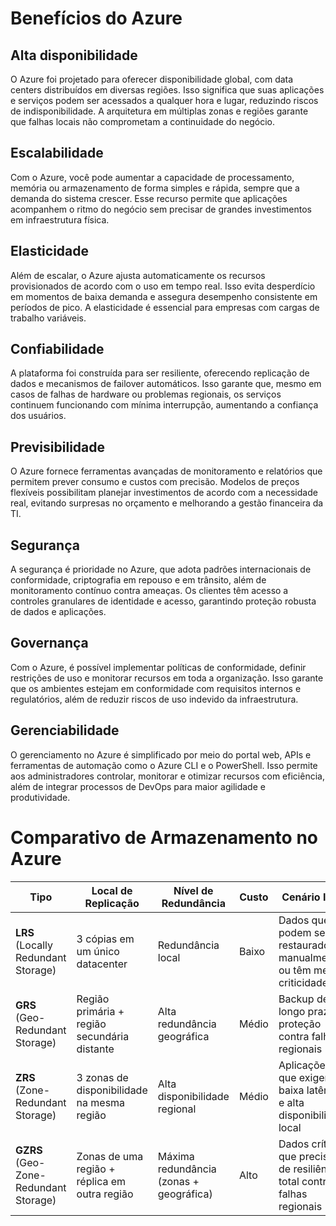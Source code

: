 

# Benefícios do Azure

## Alta disponibilidade
O Azure foi projetado para oferecer disponibilidade global, com data centers distribuídos em diversas regiões. Isso significa que suas aplicações e serviços podem ser acessados a qualquer hora e lugar, reduzindo riscos de indisponibilidade. A arquitetura em múltiplas zonas e regiões garante que falhas locais não comprometam a continuidade do negócio.

## Escalabilidade
Com o Azure, você pode aumentar a capacidade de processamento, memória ou armazenamento de forma simples e rápida, sempre que a demanda do sistema crescer. Esse recurso permite que aplicações acompanhem o ritmo do negócio sem precisar de grandes investimentos em infraestrutura física.

## Elasticidade
Além de escalar, o Azure ajusta automaticamente os recursos provisionados de acordo com o uso em tempo real. Isso evita desperdício em momentos de baixa demanda e assegura desempenho consistente em períodos de pico. A elasticidade é essencial para empresas com cargas de trabalho variáveis.

## Confiabilidade
A plataforma foi construída para ser resiliente, oferecendo replicação de dados e mecanismos de failover automáticos. Isso garante que, mesmo em casos de falhas de hardware ou problemas regionais, os serviços continuem funcionando com mínima interrupção, aumentando a confiança dos usuários.

## Previsibilidade
O Azure fornece ferramentas avançadas de monitoramento e relatórios que permitem prever consumo e custos com precisão. Modelos de preços flexíveis possibilitam planejar investimentos de acordo com a necessidade real, evitando surpresas no orçamento e melhorando a gestão financeira da TI.

## Segurança
A segurança é prioridade no Azure, que adota padrões internacionais de conformidade, criptografia em repouso e em trânsito, além de monitoramento contínuo contra ameaças. Os clientes têm acesso a controles granulares de identidade e acesso, garantindo proteção robusta de dados e aplicações.

## Governança
Com o Azure, é possível implementar políticas de conformidade, definir restrições de uso e monitorar recursos em toda a organização. Isso garante que os ambientes estejam em conformidade com requisitos internos e regulatórios, além de reduzir riscos de uso indevido da infraestrutura.

## Gerenciabilidade
O gerenciamento no Azure é simplificado por meio do portal web, APIs e ferramentas de automação como o Azure CLI e o PowerShell. Isso permite aos administradores controlar, monitorar e otimizar recursos com eficiência, além de integrar processos de DevOps para maior agilidade e produtividade.


# Comparativo de Armazenamento no Azure

| Tipo  | Local de Replicação | Nível de Redundância | Custo | Cenário Ideal |
|-------|---------------------|----------------------|-------|---------------|
| **LRS** (Locally Redundant Storage) | 3 cópias em um único datacenter | Redundância local | Baixo | Dados que podem ser restaurados manualmente ou têm menor criticidade |
| **GRS** (Geo-Redundant Storage) | Região primária + região secundária distante | Alta redundância geográfica | Médio | Backup de longo prazo e proteção contra falhas regionais |
| **ZRS** (Zone-Redundant Storage) | 3 zonas de disponibilidade na mesma região | Alta disponibilidade regional | Médio | Aplicações que exigem baixa latência e alta disponibilidade local |
| **GZRS** (Geo-Zone-Redundant Storage) | Zonas de uma região + réplica em outra região | Máxima redundância (zonas + geográfica) | Alto | Dados críticos que precisam de resiliência total contra falhas regionais |
